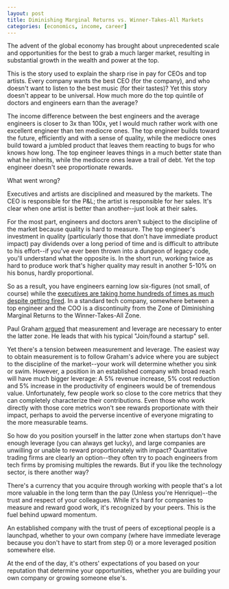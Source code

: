 ```yaml
---
layout: post
title: Diminishing Marginal Returns vs. Winner-Takes-All Markets
categories: [economics, income, career]
---
```

The advent of the global economy has brought about unprecedented scale and opportunities for the best to grab a much larger market, resulting in substantial growth in the wealth and power at the top. 

This is the story used to explain the sharp rise in pay for CEOs and top artists. Every company wants the best CEO (for the company), and who doesn't want to listen to the best music (for their tastes)? Yet this story doesn't appear to be universal. How much more do the top quintile of doctors and engineers earn than the average?

The income difference between the best engineers and the average engineers is closer to 3x than 100x, yet I would much rather work with one excellent engineer than ten mediocre ones. The top engineer builds toward the future, efficiently and with a sense of quality, while the mediocre ones build toward a jumbled product that leaves them reacting to bugs for who knows how long. The top engineer leaves things in a much better state than what he inherits, while the mediocre ones leave a trail of debt. Yet the top engineer doesn't see proportionate rewards.

What went wrong?

Executives and artists are disciplined and measured by the markets. The CEO is responsible for the P&L; the artist is responsible for her sales. It's clear when one artist is better than another--just look at their sales.

For the most part, engineers and doctors aren't subject to the discipline of the market because quality is hard to measure. The top engineer's investment in quality (particularly those that don't have immediate product impact) pay dividends over a long period of time and is difficult to attribute to his effort--if you've ever been thrown into a dungeon of legacy code, you'll understand what the opposite is. In the short run, working twice as hard to produce work that's higher quality may result in another 5-10% on his bonus, hardly proportional. 

So as a result, you have engineers earning low six-figures (not small, of course) while the [executives are taking home hundreds of times as much despite getting fired](http://www.businessinsider.com/yahoo-coo-henrique-de-castro-is-out-2014-1). In a standard tech company, somewhere between a top engineer and the COO is a discontinuity from the Zone of Diminishing Marginal Returns to the Winner-Takes-All Zone.

Paul Graham [argued](http://www.paulgraham.com/wealth.html) that measurement and leverage are necessary to enter the latter zone. He leads that with his typical "Join/found a startup" sell.

Yet there's a tension between measurement and leverage. The easiest way to obtain measurement is to follow Graham's advice where you are subject to the discipline of the market--your work will determine whether you sink or swim. However, a position in an established company with broad reach will have much bigger leverage: A 5% revenue increase, 5% cost reduction and 5% increase in the productivity of engineers would be of tremendous value. Unfortunately, few people work so close to the core metrics that they can completely characterize their contributions. Even those who work directly with those core metrics won't see rewards proportionate with their impact, perhaps to avoid the perverse incentive of everyone migrating to the more measurable teams.

So how do you position yourself in the latter zone when startups don't have enough leverage (you can always get lucky), and large companies are unwilling or unable to reward proportionately with impact? Quantitative trading firms are clearly an option--they often try to poach engineers from tech firms by promising multiples the rewards. But if you like the technology sector, is there another way?

There's a currency that you acquire through working with people that's a lot more valuable in the long term than the pay (Unless you're Henrique)--the trust and respect of your colleagues. While it's hard for companies to measure and reward good work, it's recognized by your peers. This is the fuel behind upward momentum. 

An established company with the trust of peers of exceptional people is a launchpad, whether to your own company (where have immediate leverage because you don't have to start from step 0) or a more leveraged position somewhere else.

At the end of the day, it's others' expectations of you based on your reputation that determine your opportunities, whether you are building your own company or growing someone else's.
